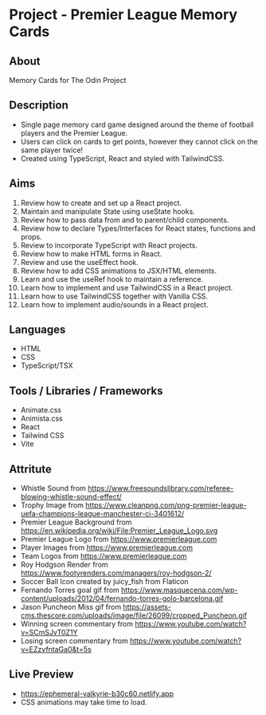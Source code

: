 # Project - Premier League Memory Cards

## About

Memory Cards for The Odin Project

## Description

- Single page memory card game designed around the theme of football players and the Premier League.
- Users can click on cards to get points, however they cannot click on the same player twice!
- Created using TypeScript, React and styled with TailwindCSS.

## Aims

1. Review how to create and set up a React project.
2. Maintain and manipulate State using useState hooks.
3. Review how to pass data from and to parent/child components.
4. Review how to declare Types/Interfaces for React states, functions and props.
5. Review to incorporate TypeScript with React projects.
6. Review how to make HTML forms in React.
7. Review and use the useEffect hook.
8. Review how to add CSS animations to JSX/HTML elements.
9. Learn and use the useRef hook to maintain a reference.
10. Learn how to implement and use TailwindCSS in a React project.
11. Learn how to use TailwindCSS together with Vanilla CSS.
12. Learn how to implement audio/sounds in a React project.

## Languages

- HTML
- CSS
- TypeScript/TSX

## Tools / Libraries / Frameworks

- Animate.css
- Animista.css
- React
- Tailwind CSS
- Vite

## Attritute

- Whistle Sound from https://www.freesoundslibrary.com/referee-blowing-whistle-sound-effect/
- Trophy Image from https://www.cleanpng.com/png-premier-league-uefa-champions-league-manchester-ci-3401612/
- Premier League Background from https://en.wikipedia.org/wiki/File:Premier_League_Logo.svg
- Premier League Logo from https://www.premierleague.com
- Player Images from https://www.premierleague.com
- Team Logos from https://www.premierleague.com
- Roy Hodgson Render from https://www.footyrenders.com/managers/roy-hodgson-2/
- Soccer Ball Icon created by juicy_fish from Flaticon
- Fernando Torres goal gif from https://www.masquecena.com/wp-content/uploads/2012/04/fernando-torres-golo-barcelona.gif
- Jason Puncheon Miss gif from https://assets-cms.thescore.com/uploads/image/file/26099/cropped_Puncheon.gif
- Winning screen commentary from https://www.youtube.com/watch?v=SCmSJvT0Z1Y
- Losing screen commentary from https://www.youtube.com/watch?v=EZzvfntaGa0&t=5s

## Live Preview

- https://ephemeral-valkyrie-b30c60.netlify.app
- CSS animations may take time to load.
